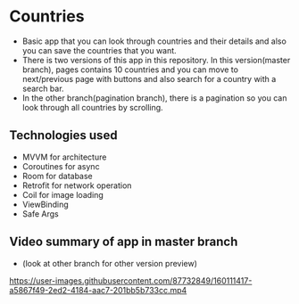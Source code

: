 # Countries

* Basic app that you can look through countries and their details and also you can save the countries that you want.
* There is two versions of this app in this repository. In this version(master branch), pages contains 10 countries and you can move to next/previous page with buttons and also search for a country with a search bar. 
* In the other branch(pagination branch), there is a pagination so you can look through all countries by scrolling. 


## Technologies used

* MVVM for architecture
* Coroutines for async 
* Room for database
* Retrofit for network operation
* Coil for image loading
* ViewBinding
* Safe Args


## Video summary of app in master branch 
* (look at other branch for other version preview)

https://user-images.githubusercontent.com/87732849/160111417-a5867f49-2ed2-4184-aac7-201bb5b733cc.mp4

